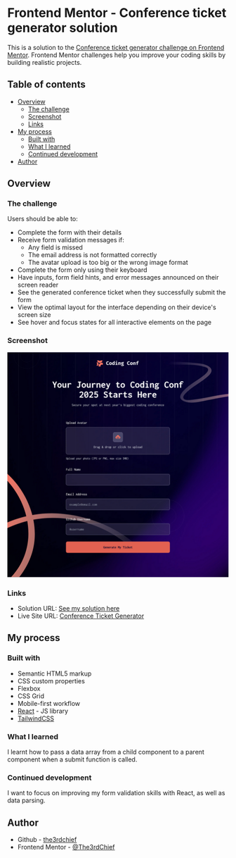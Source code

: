 # Frontend Mentor - Conference ticket generator solution

This is a solution to the [Conference ticket generator challenge on Frontend Mentor](https://www.frontendmentor.io/challenges/conference-ticket-generator-oq5gFIU12w). Frontend Mentor challenges help you improve your coding skills by building realistic projects.

## Table of contents

- [Overview](#overview)
  - [The challenge](#the-challenge)
  - [Screenshot](#screenshot)
  - [Links](#links)
- [My process](#my-process)
  - [Built with](#built-with)
  - [What I learned](#what-i-learned)
  - [Continued development](#continued-development)
- [Author](#author)

## Overview

### The challenge

Users should be able to:

- Complete the form with their details
- Receive form validation messages if:
  - Any field is missed
  - The email address is not formatted correctly
  - The avatar upload is too big or the wrong image format
- Complete the form only using their keyboard
- Have inputs, form field hints, and error messages announced on their screen reader
- See the generated conference ticket when they successfully submit the form
- View the optimal layout for the interface depending on their device's screen size
- See hover and focus states for all interactive elements on the page

### Screenshot

![](./screenshot.png)

### Links

- Solution URL: [See my solution here](https://www.frontendmentor.io/solutions/conference-ticket-generator-TJkjAvOzPv)
- Live Site URL: [Conference Ticket Generator](https://conference-ticket-generator-main.vercel.app/)

## My process

### Built with

- Semantic HTML5 markup
- CSS custom properties
- Flexbox
- CSS Grid
- Mobile-first workflow
- [React](https://reactjs.org/) - JS library
- [TailwindCSS](https://tailwindcss.com/)

### What I learned

I learnt how to pass a data array from a child component to a parent component when a submit function is called.

### Continued development

I want to focus on improving my form validation skills with React, as well as data parsing.

## Author

- Github - [the3rdchief](https://github.com/The3rdChief)
- Frontend Mentor - [@The3rdChief](https://www.frontendmentor.io/profile/The3rdChief)
